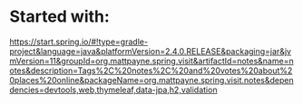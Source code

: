 
# Started with:

https://start.spring.io/#!type=gradle-project&language=java&platformVersion=2.4.0.RELEASE&packaging=jar&jvmVersion=11&groupId=org.mattpayne.spring.visit&artifactId=notes&name=notes&description=Tags%2C%20notes%2C%20and%20votes%20about%20places%20online&packageName=org.mattpayne.spring.visit.notes&dependencies=devtools,web,thymeleaf,data-jpa,h2,validation


